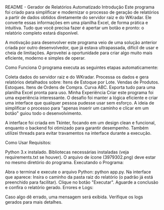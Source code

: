 README - Gerador de Relatórios Automatizado
Introdução
Este programa foi criado para simplificar e modernizar o processo de geração de relatórios a partir de dados obtidos diretamente do servidor raiz e do WKradar. Ele converte essas informações em uma planilha Excel, de forma prática e intuitiva. Tudo que você precisa fazer é apertar um botão e pronto: o relatório completo estará disponível.

A motivação para desenvolver este programa veio de uma solução anterior criada por outro desenvolvedor, que já estava ultrapassada, difícil de usar e cheia de limitações. Aproveitei a oportunidade para criar algo muito mais eficiente, moderno e simples de operar.

Como Funciona
O programa executa as seguintes etapas automaticamente:

Coleta dados do servidor raiz e do WKradar.
Processa os dados e gera relatórios detalhados sobre:
Itens de Estoque por Lote.
Vendas de Produtos.
Estoques.
Itens de Ordens de Compra.
Curva ABC.
Exporta tudo para uma planilha Excel pronta para uso.
Minha Experiência
Criar este programa foi uma experiência interessante. O desafio foi manter a lógica eficiente e criar uma interface que qualquer pessoa pudesse usar sem esforço. A ideia de simplificar o processo para "apenas inserir um caminho e clicar em um botão" guiou todo o desenvolvimento.

A interface foi criada em Tkinter, focando em um design clean e funcional, enquanto o backend foi otimizado para garantir desempenho. Também utilizei threads para evitar travamentos na interface durante a execução.

Como Usar
Requisitos:

Python 3.x instalado.
Bibliotecas necessárias instaladas (veja requirements.txt se houver).
O arquivo de ícone (3979302.png) deve estar no mesmo diretório do programa.
Executando o Programa:

Abra o terminal e execute o arquivo Python: python app.py.
Na interface que aparece:
Insira o caminho da pasta raiz do relatório (o padrão já está preenchido para facilitar).
Clique no botão "Executar".
Aguarde a conclusão e confira o relatório gerado.
Errores e Logs:

Caso algo dê errado, uma mensagem será exibida. Verifique os logs gerados para mais detalhes.
